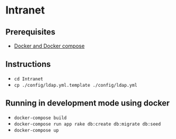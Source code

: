 # Intranet

## Prerequisites
* [Docker and Docker compose](https://docs.docker.com/compose/install)

## Instructions
* `cd Intranet`
* `cp ./config/ldap.yml.template ./config/ldap.yml`

## Running in development mode using docker
* `docker-compose build`      
* `docker-compose run app rake db:create db:migrate db:seed`        
* `docker-compose up`
